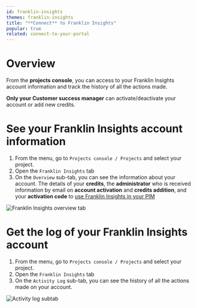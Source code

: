 ```yaml
---
id: franklin-insights
themes: franklin-insights
title: "**Connect** to Franklin Insights"
popular: true
related: connect-to-your-portal
---
```


# Overview

From the **projects console**, you can access to your Franklin Insights account information and track the history of all the actions made.

**Only your Customer success manager** can activate/deactivate your account or add new credits.  

# See your Franklin Insights account information

1. From the menu, go to `Projects console / Projects` and select your project.
2. Open the `Franklin Insights` tab
3. On the `Overview` sub-tab, you can see the information about your account.
The details of your **credits**, the **administrator** who is received information by email on **account activation** and **credits addition**, and your **activation code** to [use Franklin Insights in your PIM](https://help.akeneo.com/pim/v3/articles/franklin-insights-getting-started.html)

![Franklin Insights overview tab](../img/franklin_insights_overview.jpg)

# Get the log of your Franklin Insights account

1. From the menu, go to `Projects console / Projects` and select your project.
1. Open the `Franklin Insights` tab
1. On the `Activity Log` sub-tab, you can see the history of all the actions made on your account.

![Activity log subtab](../img/franklin_insights_activity_log.jpg)
